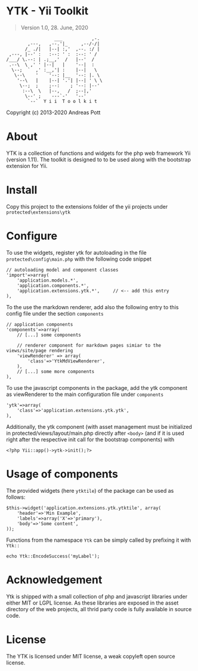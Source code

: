 # YTK - Yii Toolkit
> Version 1.0, 28. June, 2020

                      ___           ,-.  
            ,---,   ,--.'|_     ,--/-/|  
           /_ ./|   |--| :,'  ,--. :/ |  
     ,---, |--' :   :--: ' :  :--: ' /   
    /___/ \.--: | .;__,'  /   |--'  /    
     .--\  \ ,' ' |--|   |    '--|  :    
      \--;  `  ,' :__,'| :    |--|   \   
       \--\    '    '--: |__  '--: |. \  
        '--\   |    |--| '.'| |--| ' \ \ 
         \--;  ;    ;--:    ; '--: |--'  
          :--\  \   |--,   /  ;--|,'     
           \--' ;    ---`-'   '--'       
            `--`  Y i i  T o o l k i t 
                                        

Copyright (c) 2013-2020 Andreas Pott

# About
YTK is a collection of functions and widgets for the php web framework Yii (version 1.11).
The toolkit is designed to to be used along with the bootstrap extension for Yii.

# Install
Copy this project to the extensions folder of the yii projects under `protected\extensions\ytk`

# Configure 
To use the widgets, register ytk for autoloading in the file `protected\config\main.php` with the
following code snippet

	// autoloading model and component classes
	'import'=>array(
		'application.models.*',
		'application.components.*',
		'application.extensions.ytk.*',     // <-- add this entry
	),

To the use the markdown renderer, add also the following entry to this config file
under the section `components`

    // application components
	'components'=>array(
        // [...] some components

        // renderer component for markdown pages simiar to the views/site/page rendering
        'viewRenderer' => array(
            'class'=>'YtkMdViewRenderer',
        ),
        // [...] some more components
    ),

To use the javascript components in the package, add the ytk component as viewRenderer to the main 
configuration file under `components`

    'ytk'=>array(
        'class'=>'application.extensions.ytk.ytk',
    ),

Additionally, the ytk component (with asset management must be initialized in protected/views/layout/main.php
directly after `<body>` (and if it is used right after the respective init call for the bootstrap components) with

    <?php Yii::app()->ytk->init();?>

# Usage of components
The provided widgets (here `ytktile`) of the package can be used as follows:

    $this->widget('application.extensions.ytk.ytktile', array(
        'header'=>'Min Example',
        'labels'=>array('X'=>'primary'),
        'body'=>'Some content',
    ));

Functions from the namespace `Ytk` can be simply called by prefixing it with `Ytk::`

    echo Ytk::EncodeSuccess('myLabel');

# Acknowledgement
Ytk is shipped with a small collection of php and javascript libraries under either MIT or LGPL license. As these 
libraries are exposed in the asset directory of the web projects, all thrid party code is fully available in source
code. 

# License

The YTK is licensed under MIT license, a weak copyleft open source license.